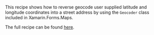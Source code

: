 This recipe shows how to reverse geocode user supplied latitude and longitude coordinates into a street address by using the `Geocoder` class included in Xamarin.Forms.Maps.

The full recipe can be found [here](http://developer.xamarin.com/recipes/cross-platform/xamarin-forms/controls/maps/reverse-geocode/).
